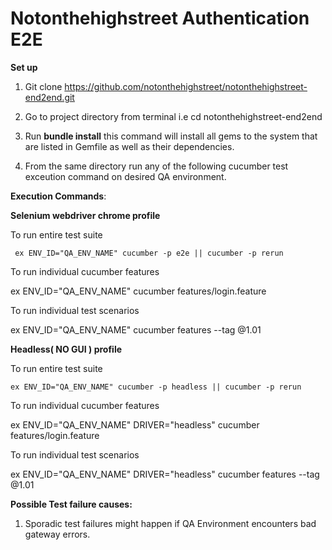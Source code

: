 # Notonthehighstreet Authentication E2E

**Set up**

1. Git clone https://github.com/notonthehighstreet/notonthehighstreet-end2end.git

2. Go to project directory from terminal i.e cd notonthehighstreet-end2end

3. Run **bundle install** this command will install all gems to the system that are listed in Gemfile as well as their dependencies.

4. From the same directory run any of the following cucumber test exceution command on desired QA environment.


**Execution Commands**: 

**Selenium  webdriver chrome profile**

To run entire test suite
    
     ex ENV_ID="QA_ENV_NAME" cucumber -p e2e || cucumber -p rerun
         
To run individual cucumber features   
 
   ex  ENV_ID="QA_ENV_NAME" cucumber features/login.feature
   
To run individual test scenarios

   ex ENV_ID="QA_ENV_NAME" cucumber features --tag @1.01
   
   

**Headless( NO GUI ) profile**

To run entire test suite

    ex ENV_ID="QA_ENV_NAME" cucumber -p headless || cucumber -p rerun
            
To run individual cucumber features   
 
   ex  ENV_ID="QA_ENV_NAME" DRIVER="headless" cucumber features/login.feature
   
To run individual test scenarios

   ex ENV_ID="QA_ENV_NAME" DRIVER="headless" cucumber features --tag @1.01
   
   
**Possible Test failure causes:**
   
   1. Sporadic test failures might happen if QA Environment encounters bad gateway errors. 
 